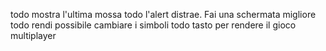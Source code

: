 
todo mostra l'ultima mossa
todo l'alert distrae. Fai una schermata migliore
todo rendi possibile cambiare i simboli
todo tasto per rendere il gioco multiplayer